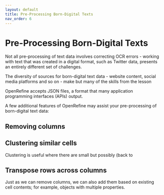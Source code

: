 ```yaml
---
layout: default
title: Pre-Processing Born-Digital Texts
nav_order: 6
---
```


# Pre-Processing Born-Digital Texts

Not all pre-processing of text data involves correcting OCR errors - working with text that was created in a digital format, such as Twitter data, presents an entirely different set of challenges.

The diversity of sources for born-digital text data - website content, social media platforms and so on - make but many of the skills from the lesson 

OpenRefine accepts JSON files, a format that many application programming interfaces (APIs) output.

A few additional features of OpenRefine may assist your pre-processing of born-digital text data:

## Removing columns

## Clustering similar cells

Clustering is useful where there are small but possibly (back to 

## Transpose rows across columns

Just as we can remove columns, we can also add them based on existing cell contents; for example, objects with multiple properties.



